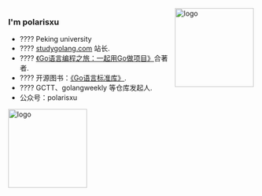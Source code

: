 <img src="https://github-readme-stats.vercel.app/api?username=polaris1119&show_icons=true" alt="logo" height="160" align="right" style="margin: 5px; margin-bottom: 20px;" />
 
### I'm polarisxu
- ???? Peking university
- ???? [studygolang.com](https://studygolang.com) 站长.
- ???? [《Go语言编程之旅：一起用Go做项目》](https://u.jd.com/RMSbOS)合著者.
- ???? 开源图书：[《Go语言标准库》](https://github.com/polaris1119/The-Golang-Standard-Library-by-Example).
- ???? GCTT、golangweekly 等仓库发起人.
- 公众号：polarisxu
<img src="https://github-profile-trophy.vercel.app/?username=huangyulie&theme=flat&column=7" alt="logo" height="160" align="center" style="margin: auto; margin-bottom: 20px;" />
